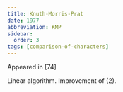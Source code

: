 ```yaml
---
title: Knuth-Morris-Prat
date: 1977
abbreviation: KMP
sidebar:
  order: 3
tags: [comparison-of-characters]
---
```


Appeared in [74]

Linear algorithm. Improvement of (2).

